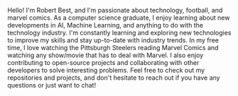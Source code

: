 Hello! I'm Robert Best, and l'm passionate about technology, football, and marvel comics. As a computer science graduate, I enjoy learning about new developments in AI, Machine Learning, and anything to do with the technology industry. I'm constantly learning and exploring new technologies to improve my skills and stay up-to-date with industry trends.
In my free time, I love watching the Pittsburgh Steelers reading Marvel Comics and watching any show/movie that has to deal with Marvel. I also enjoy contributing to open-source projects and collaborating with other developers to solve interesting problems.
Feel free to check out my repositories and projects, and don't hesitate to reach out if you have any questions or just want to chat!

